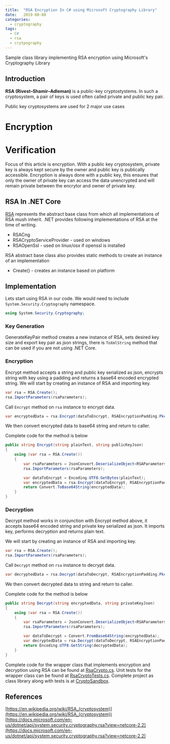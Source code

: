 ```yaml
---
title:  "RSA Encryption In C# using Microsoft Cryptography Library"
date:   2019-08-08
categories:
  - cryptography
tags:
  - C#
  - rsa
  - crytpography
---
```

Sample class library implementing RSA encryption using Microsoft's Cryptography Library

## Introduction
**RSA (Rivest–Shamir–Adleman)** is a public-key cryptostystems. In such a cryptosystem, a pair of keys is used often called private and public key pair.

Public key cryptosystems are used for 2 major use cases
# Encryption
# Verification

Focus of this article is encryption. With a public key cryptosystem, private key is always kept secure by the owner and public key is publically accessible. Encryption is always done with a public key, this ensures that only the owner of private key can access the data unencrypted and will remain private between the encrytor and owner of private key.

## RSA In .NET Core
[RSA](https://docs.microsoft.com/en-us/dotnet/api/system.security.cryptography.rsa?view=netcore-2.2) represents the abstract base class from which all implementations of RSA mush inherit. .NET provides following implementations of RSA at the time of writing.
* RSACng
* RSACryptoServiceProvider - used on windows
* RSAOpenSsl - used on linux/osx if openssl is installed

RSA abstract base class also provides static methods to create an instance of an implementation
* Create() - creates an instance based on platform

## Implementation
Lets start using RSA in our code. We would need to include `System.Security.Cryptography` namespace.

```csharp
using System.Security.Cryptography;
```

### Key Generation
GenerateKeyPair method creates a new instance of RSA, sets desired key size and export key pair as json strings, there is `ToXmlString` method that can be used if you are not using .NET Core.

### Encryption
Encrypt method accepts a string and public key serialized as json, encrypts string with key using a padding and returns a base64 encoded encrypted string.
We will start by creating an instance of RSA and importing key.
```csharp
var rsa = RSA.Create();
rsa.ImportParameters(rsaParameters);
```
Call `Encrypt` method on `rsa` instance to encrypt data.
```csharp
var encryptedData = rsa.Encrypt(dataToEncrypt, RSAEncryptionPadding.Pkcs1);
```
We then convert encrypted data to base64 string and return to caller.

Complete code for the method is below
```csharp
public string Encrypt(string plainText, string publicKeyJson)
{
    using (var rsa = RSA.Create())
    {
        var rsaParameters = JsonConvert.DeserializeObject<RSAParameters>(publicKeyJson);
        rsa.ImportParameters(rsaParameters);

        var dataToEncrypt = Encoding.UTF8.GetBytes(plainText);
        var encryptedData = rsa.Encrypt(dataToEncrypt, RSAEncryptionPadding.Pkcs1);
        return Convert.ToBase64String(encryptedData);
    }
}
```

### Decryption
Decrypt method works in conjunction with Encrypt method above, it accepts base64 encoded string and private key serialized as json. It imports key, performs decryption and returns plain text.

We will start by creating an instance of RSA and importing key.
```csharp
var rsa = RSA.Create();
rsa.ImportParameters(rsaParameters);
```
Call `Decrypt` method on `rsa` instance to decrypt data.
```csharp
var decryptedData = rsa.Decrypt(dataToDecrypt, RSAEncryptionPadding.Pkcs1);
```
We then convert decrypted data to string and return to caller.

Complete code for the method is below
```csharp
public string Decrypt(string encryptedData, string privateKeyJson)
{
    using (var rsa = RSA.Create())
    {
        var rsaParameters = JsonConvert.DeserializeObject<RSAParameters>(privateKeyJson);
        rsa.ImportParameters(rsaParameters);

        var dataToDecrypt = Convert.FromBase64String(encryptedData);
        var decryptedData = rsa.Decrypt(dataToDecrypt, RSAEncryptionPadding.Pkcs1);
        return Encoding.UTF8.GetString(decryptedData);
    }
}
```

Complete code for the wrapper class that implements encryption and decryption using RSA can be found at [RsaCrypto.cs](https://github.com/kashifsoofi/crypto-sandbox/blob/master/dotnet/src/Sandbox.Crypto/RsaCrypto.cs). Unit tests for the wrapper class can be found at [RsaCryptoTests.cs](https://github.com/kashifsoofi/crypto-sandbox/blob/master/dotnet/test/Sandbox.Crypto.Tests/RsaCryptoTests.cs). Complete project as class library along with tests is at [CryptoSandbox](https://github.com/kashifsoofi/crypto-sandbox/tree/master/dotnet).

## References
[https://en.wikipedia.org/wiki/RSA_(cryptosystem)](https://en.wikipedia.org/wiki/RSA_(cryptosystem))
[https://docs.microsoft.com/en-us/dotnet/api/system.security.cryptography.rsa?view=netcore-2.2](https://docs.microsoft.com/en-us/dotnet/api/system.security.cryptography.rsa?view=netcore-2.2)